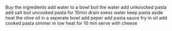 Buy the ingredients
add water to a bowl 
boil the water
add unkoocked pasta
add salt
boil uncooked pasta for 10min 
drain exess water
keep pasta aside
heat the olive oil in a seperate bowl
add peper 
add pasta sauce 
fry in oil
add cooked pasta
simmer in low heat for 10 min
serve with cheese